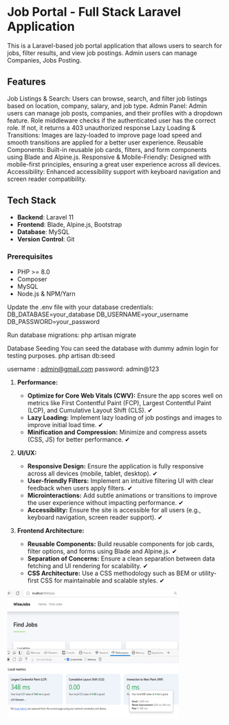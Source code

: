 
# Job Portal - Full Stack Laravel Application

This is a Laravel-based job portal application that allows users to search for jobs, filter results, and view job postings. 
Admin users can manage Companies, Jobs Posting.

## Features

Job Listings & Search: Users can browse, search, and filter job listings based on location, company, salary, and job type.
Admin Panel: Admin users can manage job posts, companies, and their profiles with a dropdown feature. Role middleware checks if the authenticated user has the correct role. If not, it returns a 403 unauthorized response
Lazy Loading & Transitions: Images are lazy-loaded to improve page load speed and smooth transitions are applied for a better user experience.
Reusable Components: Built-in reusable job cards, filters, and form components using Blade and Alpine.js.
Responsive & Mobile-Friendly: Designed with mobile-first principles, ensuring a great user experience across all devices.
Accessibility: Enhanced accessibility support with keyboard navigation and screen reader compatibility.

## Tech Stack

- **Backend**: Laravel 11
- **Frontend**: Blade, Alpine.js, Bootstrap 
- **Database**: MySQL
- **Version Control**: Git

### Prerequisites

- PHP >= 8.0
- Composer
- MySQL
- Node.js & NPM/Yarn

Update the .env file with your database credentials:
DB_DATABASE=your_database
DB_USERNAME=your_username
DB_PASSWORD=your_password

Run database migrations: php artisan migrate

Database Seeding
You can seed the database with dummy admin login for testing purposes.
php artisan db:seed

username : admin@gmail.com
password: admin@123

1. **Performance:**
   - **Optimize for Core Web Vitals (CWV):** Ensure the app scores well on metrics like First Contentful Paint (FCP), Largest Contentful Paint (LCP), and Cumulative Layout Shift (CLS). ✔
   - **Lazy Loading:** Implement lazy loading of job postings and images to improve initial load time. ✔
   - **Minification and Compression:** Minimize and compress assets (CSS, JS) for better performance. ✔

2. **UI/UX:**
   - **Responsive Design:** Ensure the application is fully responsive across all devices (mobile, tablet, desktop). ✔
   - **User-friendly Filters:** Implement an intuitive filtering UI with clear feedback when users apply filters. ✔
   - **Microinteractions:** Add subtle animations or transitions to improve the user experience without impacting performance. ✔
   - **Accessibility:** Ensure the site is accessible for all users (e.g., keyboard navigation, screen reader support). ✔

3. **Frontend Architecture:**
   - **Reusable Components:** Build reusable components for job cards, filter options, and forms using Blade and Alpine.js. ✔
   - **Separation of Concerns:** Ensure a clean separation between data fetching and UI rendering for scalability. ✔
   - **CSS Architecture:** Use a CSS methodology such as BEM or utility-first CSS for maintainable and scalable styles. ✔
  
<img src="./screenshots/metrics.png" alt="App screenshot" width="400" height="300">


